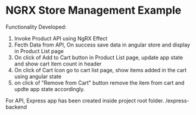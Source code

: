 # NGRX Store Management Example
Functionality Developed: 
1. Invoke Product API using NgRX Effect
2. Fecth Data from API, On success save data in angular store and display in Product List page
3. On click of Add to Cart button in Product List page, update app state and show cart item count in header 
4. On click of Cart Icon go to cart list page, show items added in the cart using angular state
5. on click of  "Remove from Cart" button remove the item from cart and updte app state accordingly.

For API, Express app has been created inside project root folder. /express-backend
